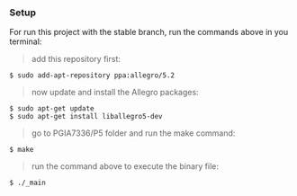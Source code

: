 
### Setup

For run this project with the stable branch, run the commands above in you terminal:

> add this repository first:

```shell
$ sudo add-apt-repository ppa:allegro/5.2
```

> now update and install the Allegro packages:

```shell
$ sudo apt-get update
$ sudo apt-get install liballegro5-dev
```

> go to PGIA7336/P5 folder and run the make command:

```shell
$ make
```

> run the command above to execute the binary file:

```shell 
$ ./_main
```

